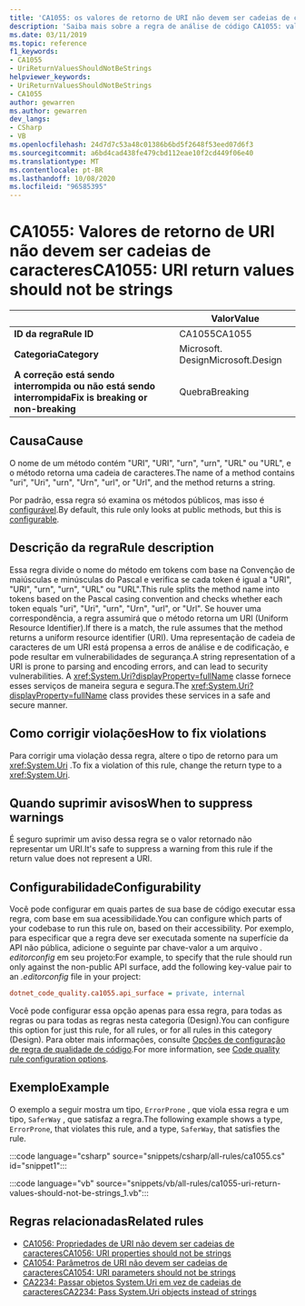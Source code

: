 ```yaml
---
title: 'CA1055: os valores de retorno de URI não devem ser cadeias de caracteres (análise de código)'
description: 'Saiba mais sobre a regra de análise de código CA1055: valores de retorno de URI não devem ser cadeias de caracteres'
ms.date: 03/11/2019
ms.topic: reference
f1_keywords:
- CA1055
- UriReturnValuesShouldNotBeStrings
helpviewer_keywords:
- UriReturnValuesShouldNotBeStrings
- CA1055
author: gewarren
ms.author: gewarren
dev_langs:
- CSharp
- VB
ms.openlocfilehash: 24d7d7c53a48c01386b6bd5f2648f53eed07d6f3
ms.sourcegitcommit: a6bd4cad438fe479cbd112eae10f2cd449f06e40
ms.translationtype: MT
ms.contentlocale: pt-BR
ms.lasthandoff: 10/08/2020
ms.locfileid: "96585395"
---
```

# <a name="ca1055-uri-return-values-should-not-be-strings"></a><span data-ttu-id="507e2-103">CA1055: Valores de retorno de URI não devem ser cadeias de caracteres</span><span class="sxs-lookup"><span data-stu-id="507e2-103">CA1055: URI return values should not be strings</span></span>

| | <span data-ttu-id="507e2-104">Valor</span><span class="sxs-lookup"><span data-stu-id="507e2-104">Value</span></span> |
|-|-|
| <span data-ttu-id="507e2-105">**ID da regra**</span><span class="sxs-lookup"><span data-stu-id="507e2-105">**Rule ID**</span></span> |<span data-ttu-id="507e2-106">CA1055</span><span class="sxs-lookup"><span data-stu-id="507e2-106">CA1055</span></span>|
| <span data-ttu-id="507e2-107">**Categoria**</span><span class="sxs-lookup"><span data-stu-id="507e2-107">**Category**</span></span> |<span data-ttu-id="507e2-108">Microsoft. Design</span><span class="sxs-lookup"><span data-stu-id="507e2-108">Microsoft.Design</span></span>|
| <span data-ttu-id="507e2-109">**A correção está sendo interrompida ou não está sendo interrompida**</span><span class="sxs-lookup"><span data-stu-id="507e2-109">**Fix is breaking or non-breaking**</span></span> |<span data-ttu-id="507e2-110">Quebra</span><span class="sxs-lookup"><span data-stu-id="507e2-110">Breaking</span></span>|

## <a name="cause"></a><span data-ttu-id="507e2-111">Causa</span><span class="sxs-lookup"><span data-stu-id="507e2-111">Cause</span></span>

<span data-ttu-id="507e2-112">O nome de um método contém "URI", "URI", "urn", "urn", "URL" ou "URL", e o método retorna uma cadeia de caracteres.</span><span class="sxs-lookup"><span data-stu-id="507e2-112">The name of a method contains "uri", "Uri", "urn", "Urn", "url", or "Url", and the method returns a string.</span></span>

<span data-ttu-id="507e2-113">Por padrão, essa regra só examina os métodos públicos, mas isso é [configurável](#configurability).</span><span class="sxs-lookup"><span data-stu-id="507e2-113">By default, this rule only looks at public methods, but this is [configurable](#configurability).</span></span>

## <a name="rule-description"></a><span data-ttu-id="507e2-114">Descrição da regra</span><span class="sxs-lookup"><span data-stu-id="507e2-114">Rule description</span></span>

<span data-ttu-id="507e2-115">Essa regra divide o nome do método em tokens com base na Convenção de maiúsculas e minúsculas do Pascal e verifica se cada token é igual a "URI", "URI", "urn", "urn", "URL" ou "URL".</span><span class="sxs-lookup"><span data-stu-id="507e2-115">This rule splits the method name into tokens based on the Pascal casing convention and checks whether each token equals "uri", "Uri", "urn", "Urn", "url", or "Url".</span></span> <span data-ttu-id="507e2-116">Se houver uma correspondência, a regra assumirá que o método retorna um URI (Uniform Resource Identifier).</span><span class="sxs-lookup"><span data-stu-id="507e2-116">If there is a match, the rule assumes that the method returns a uniform resource identifier (URI).</span></span> <span data-ttu-id="507e2-117">Uma representação de cadeia de caracteres de um URI está propensa a erros de análise e de codificação, e pode resultar em vulnerabilidades de segurança.</span><span class="sxs-lookup"><span data-stu-id="507e2-117">A string representation of a URI is prone to parsing and encoding errors, and can lead to security vulnerabilities.</span></span> <span data-ttu-id="507e2-118">A <xref:System.Uri?displayProperty=fullName> classe fornece esses serviços de maneira segura e segura.</span><span class="sxs-lookup"><span data-stu-id="507e2-118">The <xref:System.Uri?displayProperty=fullName> class provides these services in a safe and secure manner.</span></span>

## <a name="how-to-fix-violations"></a><span data-ttu-id="507e2-119">Como corrigir violações</span><span class="sxs-lookup"><span data-stu-id="507e2-119">How to fix violations</span></span>

<span data-ttu-id="507e2-120">Para corrigir uma violação dessa regra, altere o tipo de retorno para um <xref:System.Uri> .</span><span class="sxs-lookup"><span data-stu-id="507e2-120">To fix a violation of this rule, change the return type to a <xref:System.Uri>.</span></span>

## <a name="when-to-suppress-warnings"></a><span data-ttu-id="507e2-121">Quando suprimir avisos</span><span class="sxs-lookup"><span data-stu-id="507e2-121">When to suppress warnings</span></span>

<span data-ttu-id="507e2-122">É seguro suprimir um aviso dessa regra se o valor retornado não representar um URI.</span><span class="sxs-lookup"><span data-stu-id="507e2-122">It's safe to suppress a warning from this rule if the return value does not represent a URI.</span></span>

## <a name="configurability"></a><span data-ttu-id="507e2-123">Configurabilidade</span><span class="sxs-lookup"><span data-stu-id="507e2-123">Configurability</span></span>

<span data-ttu-id="507e2-124">Você pode configurar em quais partes de sua base de código executar essa regra, com base em sua acessibilidade.</span><span class="sxs-lookup"><span data-stu-id="507e2-124">You can configure which parts of your codebase to run this rule on, based on their accessibility.</span></span> <span data-ttu-id="507e2-125">Por exemplo, para especificar que a regra deve ser executada somente na superfície da API não pública, adicione o seguinte par chave-valor a um arquivo *. editorconfig* em seu projeto:</span><span class="sxs-lookup"><span data-stu-id="507e2-125">For example, to specify that the rule should run only against the non-public API surface, add the following key-value pair to an *.editorconfig* file in your project:</span></span>

```ini
dotnet_code_quality.ca1055.api_surface = private, internal
```

<span data-ttu-id="507e2-126">Você pode configurar essa opção apenas para essa regra, para todas as regras ou para todas as regras nesta categoria (Design).</span><span class="sxs-lookup"><span data-stu-id="507e2-126">You can configure this option for just this rule, for all rules, or for all rules in this category (Design).</span></span> <span data-ttu-id="507e2-127">Para obter mais informações, consulte [Opções de configuração de regra de qualidade de código](../code-quality-rule-options.md).</span><span class="sxs-lookup"><span data-stu-id="507e2-127">For more information, see [Code quality rule configuration options](../code-quality-rule-options.md).</span></span>

## <a name="example"></a><span data-ttu-id="507e2-128">Exemplo</span><span class="sxs-lookup"><span data-stu-id="507e2-128">Example</span></span>

<span data-ttu-id="507e2-129">O exemplo a seguir mostra um tipo, `ErrorProne` , que viola essa regra e um tipo, `SaferWay` , que satisfaz a regra.</span><span class="sxs-lookup"><span data-stu-id="507e2-129">The following example shows a type, `ErrorProne`, that violates this rule, and a type, `SaferWay`, that satisfies the rule.</span></span>

:::code language="csharp" source="snippets/csharp/all-rules/ca1055.cs" id="snippet1":::

:::code language="vb" source="snippets/vb/all-rules/ca1055-uri-return-values-should-not-be-strings_1.vb":::

## <a name="related-rules"></a><span data-ttu-id="507e2-130">Regras relacionadas</span><span class="sxs-lookup"><span data-stu-id="507e2-130">Related rules</span></span>

- [<span data-ttu-id="507e2-131">CA1056: Propriedades de URI não devem ser cadeias de caracteres</span><span class="sxs-lookup"><span data-stu-id="507e2-131">CA1056: URI properties should not be strings</span></span>](ca1056.md)
- [<span data-ttu-id="507e2-132">CA1054: Parâmetros de URI não devem ser cadeias de caracteres</span><span class="sxs-lookup"><span data-stu-id="507e2-132">CA1054: URI parameters should not be strings</span></span>](ca1054.md)
- [<span data-ttu-id="507e2-133">CA2234: Passar objetos System.Uri em vez de cadeias de caracteres</span><span class="sxs-lookup"><span data-stu-id="507e2-133">CA2234: Pass System.Uri objects instead of strings</span></span>](ca2234.md)
